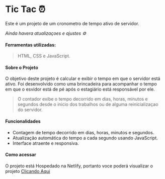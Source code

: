 # Tic Tac ⏰
Este é um projeto de um cronometro de tempo ativo de servidor. 
 
  *Ainda havera atualizaçoes e ajustes ⚙️*

#### Ferramentas utilizadas:
> HTML, CSS e JavaScript.

#### Sobre o Projeto

O objetivo deste projeto é calcular e exibir o tempo em que o servidor está ativo. Foi desenvolvido como uma brincadeira para acompanhar o tempo em que o esvidor está de pé após o estagiário está responsável por ele. 
> O contador exibe o tempo decorrido em dias, horas, minutos e segundos desde o inicio dos trabalhos ou de alguma reinicializaçao do servidor.

#### Funcionalidades

- Contagem de tempo decorrido em dias, horas, minutos e segundos.
- Atualização automática do tempo a cada segundo usando JavaScript.
- Interface atraente e responsiva.

#### Como acessar
O projeto está Hospedado na Netlify, portanto voce poderá visualizar o projeto
[Clicando Aqui](https://contagem-prod-on.netlify.app)
